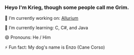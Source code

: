 ### Heyo I'm Krieg, though some people call me Grim.

🔭 I’m currently working on: [Allurium](https://blitz-krieg-cmd.github.io/Witchcraft/)


🌱 I’m currently learning: C, C#, and Java


😄 Pronouns: He / Him


⚡ Fun fact: My dog's name is Enzo (Cane Corso)
